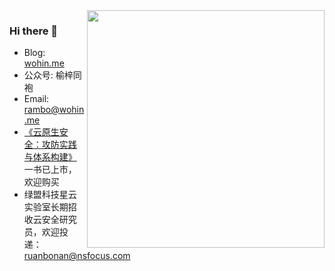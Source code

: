 <img align='right' src="https://github-readme-stats.vercel.app/api?username=brant-ruan&show_icons=true&theme=tokyonight" width="380">

### Hi there 👋

- Blog: [wohin.me](https://wohin.me)
- 公众号: 榆梓同袍
- Email: rambo@wohin.me
- [《云原生安全：攻防实践与体系构建》](https://item.jd.com/10039117340174.html)一书已上市，欢迎购买
- 绿盟科技星云实验室长期招收云安全研究员，欢迎投递：ruanbonan@nsfocus.com
